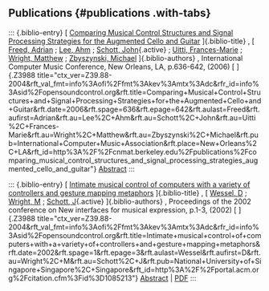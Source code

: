 ## Publications {#publications .with-tabs}

::: {.biblio-entry}
[ [Comparing Musical Control Structures and Signal Processing Strategies
for the Augmented Cello and
Guitar](publication/comparing-musical-control-structures-and-signal-processing-strategies-augmented-cello-an)
]{.biblio-title} , [ [Freed, Adrian](publications/author/Freed) ; [Lee,
Ahm](publications/author/Lee) ; [Schott,
John](publications/author/Schott){.active} ; [Uitti,
Frances-Marie](publications/author/Uitti) ; [Wright,
Matthew](publications/author/Wright) ; [Zbyszynski,
Michael](publications/author/Zbyszynski) ]{.biblio-authors} ,
International Computer Music Conference, New Orleans, LA, p.636-642,
(2006) [ ]{.Z3988
title="ctx_ver=Z39.88-2004&rft_val_fmt=info%3Aofi%2Ffmt%3Akev%3Amtx%3Adc&rfr_id=info%3Asid%2Fopensoundcontrol.org&rft.title=Comparing+Musical+Control+Structures+and+Signal+Processing+Strategies+for+the+Augmented+Cello+and+Guitar&rft.date=2006&rft.spage=636&rft.epage=642&rft.aulast=Freed&rft.aufirst=Adrian&rft.au=Lee%2C+Ahm&rft.au=Schott%2C+John&rft.au=Uitti%2C+Frances-Marie&rft.au=Wright%2C+Matthew&rft.au=Zbyszynski%2C+Michael&rft.pub=International+Computer+Music+Association&rft.place=New+Orleans%2C+LA&rft_id=http%3A%2F%2Fcnmat.berkeley.edu%2Fpublications%2Fcomparing_musical_control_structures_and_signal_processing_strategies_augmented_cello_and_guitar"}
[Abstract](publication/comparing-musical-control-structures-and-signal-processing-strategies-augmented-cello-an)
:::

::: {.biblio-entry}
[ [Intimate musical control of computers with a variety of controllers
and gesture mapping
metaphors](publication/intimate-musical-control-computers-variety-controllers-and-gesture-mapping-metaphors)
]{.biblio-title} , [ [Wessel, D](publications/author/Wessel) ; [Wright,
M](publications/author/Wright) ; [Schott,
J](publications/author/Schott){.active} ]{.biblio-authors} , Proceedings
of the 2002 conference on New interfaces for musical expression, p.1-3,
(2002) [ ]{.Z3988
title="ctx_ver=Z39.88-2004&rft_val_fmt=info%3Aofi%2Ffmt%3Akev%3Amtx%3Adc&rfr_id=info%3Asid%2Fopensoundcontrol.org&rft.title=Intimate+musical+control+of+computers+with+a+variety+of+controllers+and+gesture+mapping+metaphors&rft.date=2002&rft.spage=1&rft.epage=3&rft.aulast=Wessel&rft.aufirst=D&rft.au=Wright%2C+M&rft.au=Schott%2C+J&rft.pub=National+University+of+Singapore+Singapore%2C+Singapore&rft_id=http%3A%2F%2Fportal.acm.org%2Fcitation.cfm%3Fid%3D1085213"}
[Abstract](publication/intimate-musical-control-computers-variety-controllers-and-gesture-mapping-metaphors)
\| [PDF](files/NIME02WesselWrightSchottDmo.pdf)
:::
